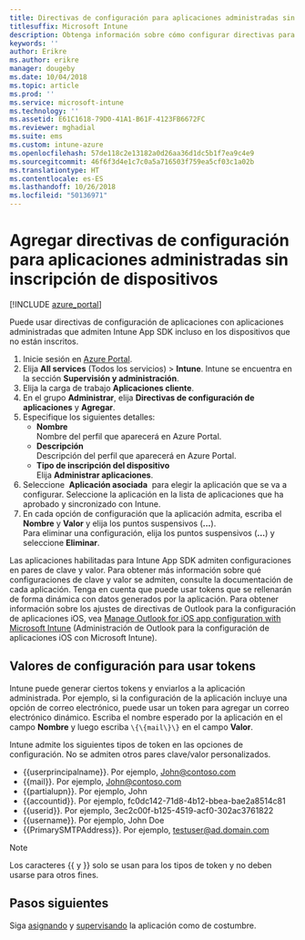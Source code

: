 ```yaml
---
title: Directivas de configuración para aplicaciones administradas sin inscripción de dispositivos
titlesuffix: Microsoft Intune
description: Obtenga información sobre cómo configurar directivas para aplicaciones administradas sin inscripción de dispositivos.
keywords: ''
author: Erikre
ms.author: erikre
manager: dougeby
ms.date: 10/04/2018
ms.topic: article
ms.prod: ''
ms.service: microsoft-intune
ms.technology: ''
ms.assetid: E61C1618-79D0-41A1-B61F-4123FB6672FC
ms.reviewer: mghadial
ms.suite: ems
ms.custom: intune-azure
ms.openlocfilehash: 57de118c2e13182a0d26aa36d1dc5b1f7ea9c4e9
ms.sourcegitcommit: 46f6f3d4e1c7c0a5a716503f759ea5cf03c1a02b
ms.translationtype: HT
ms.contentlocale: es-ES
ms.lasthandoff: 10/26/2018
ms.locfileid: "50136971"
---
```

# <a name="add-app-configuration-policies-for-managed-apps-without-device-enrollment"></a>Agregar directivas de configuración para aplicaciones administradas sin inscripción de dispositivos

[!INCLUDE [azure_portal](./includes/azure_portal.md)]

Puede usar directivas de configuración de aplicaciones con aplicaciones administradas que admiten Intune App SDK incluso en los dispositivos que no están inscritos. 

1. Inicie sesión en [Azure Portal](https://portal.azure.com).
2. Elija **All services** (Todos los servicios)  > **Intune**. Intune se encuentra en la sección **Supervisión y administración**.
3. Elija la carga de trabajo **Aplicaciones cliente**.
4. En el grupo **Administrar**, elija **Directivas de configuración de aplicaciones** y **Agregar**.
5. Especifique los siguientes detalles:
    - **Nombre**  
      Nombre del perfil que aparecerá en Azure Portal.
    - **Descripción**  
      Descripción del perfil que aparecerá en Azure Portal.
    - **Tipo de inscripción del dispositivo**  
      Elija **Administrar aplicaciones**.
6. Seleccione  **Aplicación asociada**  para elegir la aplicación que se va a configurar. Seleccione la aplicación en la lista de aplicaciones que ha aprobado y sincronizado con Intune.
7. En cada opción de configuración que la aplicación admita, escriba el **Nombre** y **Valor** y elija los puntos suspensivos (**...**).  
    Para eliminar una configuración, elija los puntos suspensivos (**...**) y seleccione **Eliminar**.  
    
Las aplicaciones habilitadas para Intune App SDK admiten configuraciones en pares de clave y valor. Para obtener más información sobre qué configuraciones de clave y valor se admiten, consulte la documentación de cada aplicación. Tenga en cuenta que puede usar tokens que se rellenarán de forma dinámica con datos generados por la aplicación. Para obtener información sobre los ajustes de directivas de Outlook para la configuración de aplicaciones iOS, vea [Manage Outlook for iOS app configuration with Microsoft Intune](https://technet.microsoft.com/library/mt813789(v=exchg.150).aspx) (Administración de Outlook para la configuración de aplicaciones iOS con Microsoft Intune).

## <a name="configuration-values-for-using-tokens"></a>Valores de configuración para usar tokens

Intune puede generar ciertos tokens y enviarlos a la aplicación administrada. Por ejemplo, si la configuración de la aplicación incluye una opción de correo electrónico, puede usar un token para agregar un correo electrónico dinámico. Escriba el nombre esperado por la aplicación en el campo **Nombre** y luego escriba `\{\{mail\}\}` en el campo **Valor**.

Intune admite los siguientes tipos de token en las opciones de configuración. No se admiten otros pares clave/valor personalizados.

- \{\{userprincipalname\}\}. Por ejemplo, John@contoso.com
- \{\{mail\}\}. Por ejemplo, John@contoso.com
- \{\{partialupn\}\}. Por ejemplo, John
- \{\{accountid\}\}. Por ejemplo, fc0dc142-71d8-4b12-bbea-bae2a8514c81
- \{\{userid\}\}. Por ejemplo, 3ec2c00f-b125-4519-acf0-302ac3761822
- \{\{username\}\}. Por ejemplo, John Doe
- \{\{PrimarySMTPAddress\}\}. Por ejemplo, testuser@ad.domain.com


> [!Note]  
> Los caracteres \{\{ y \}\} solo se usan para los tipos de token y no deben usarse para otros fines.

## <a name="next-steps"></a>Pasos siguientes

Siga [asignando](apps-deploy.md) y [supervisando](apps-monitor.md) la aplicación como de costumbre.
